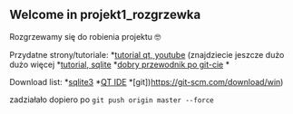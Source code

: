 ## Welcome in projekt1_rozgrzewka

Rozgrzewamy się do robienia projektu 🤓

Przydatne strony/tutoriale:
*[tutorial qt, youtube](https://www.youtube.com/playlist?list=PLS1QulWo1RIZiBcTr5urECberTITj7gjA) (znajdziecie jeszcze dużo dużo więcej 
*[tutorial, sqlite](https://www.tutorialspoint.com/sqlite/index.htm)
*[dobry przewodnik po git-cie](http://rogerdudler.github.io/git-guide/index.pl.html)
*[]()


  
Download list:
*[sqlite3](https://sqlite.org/download.html)
*[QT IDE](https://www.qt.io/download-open-source/?__hssc=152220518.2.1491851308247&__hstc=152220518.d659e36e51836f27c54dafacd652b2b8.1490452226435.1491735289943.1491851308247.9&__hsfp=2254599158&hsCtaTracking=f977210e-de67-475f-a32b-65cec207fd03%7Cd62710cd-e1db-46aa-8d4d-2f1c1ffdacea#section-2)
*[git])https://git-scm.com/download/win)



zadziałało dopiero po  `git push origin master --force`
